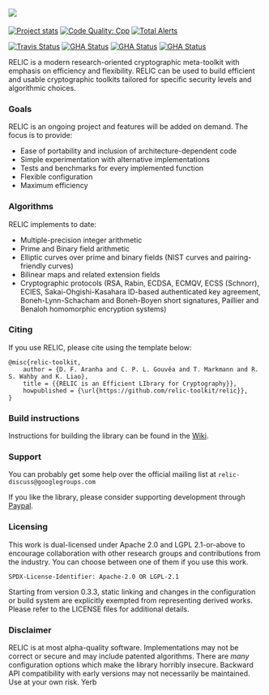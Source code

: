 ![](https://github.com/relic-toolkit/relic/blob/master/art/rlc_logo.png)
=====

[![Project stats](https://www.openhub.net/p/relic-toolkit/widgets/project_thin_badge.gif)](https://www.openhub.net/p/relic-toolkit)
[![Code Quality: Cpp](https://img.shields.io/lgtm/grade/cpp/g/relic-toolkit/relic.svg?logo=lgtm&logoWidth=18)](https://lgtm.com/projects/g/relic-toolkit/relic/context:cpp)
[![Total Alerts](https://img.shields.io/lgtm/alerts/g/relic-toolkit/relic.svg?logo=lgtm&logoWidth=18)](https://lgtm.com/projects/g/relic-toolkit/relic/alerts)

[![Travis Status](https://travis-ci.org/relic-toolkit/relic.svg?branch=main)](https://travis-ci.org/relic-toolkit/relic)
[![GHA Status](https://github.com/relic-toolkit/relic/actions/workflows/easy.yml/badge.svg)](https://github.com/relic-toolkit/relic/actions/workflows/easy.yml)
[![GHA Status](https://github.com/relic-toolkit/relic/actions/workflows/gmp.yml/badge.svg)](https://github.com/relic-toolkit/relic/actions/workflows/gmp.yml)
[![GHA Status](https://github.com/relic-toolkit/relic/actions/workflows/bls12-381.yml/badge.svg)](https://github.com/relic-toolkit/relic/actions/workflows/bls12-381.yml)


RELIC is a modern research-oriented cryptographic meta-toolkit with emphasis on efficiency and flexibility. RELIC can be used to build efficient and usable cryptographic toolkits tailored for specific security levels and algorithmic choices.

### Goals

RELIC is an ongoing project and features will be added on demand. The focus is to provide:

 * Ease of portability and inclusion of architecture-dependent code
 * Simple experimentation with alternative implementations
 * Tests and benchmarks for every implemented function
 * Flexible configuration
 * Maximum efficiency

### Algorithms

RELIC implements to date:

 * Multiple-precision integer arithmetic
 * Prime and Binary field arithmetic
 * Elliptic curves over prime and binary fields (NIST curves and pairing-friendly curves)
 * Bilinear maps and related extension fields
 * Cryptographic protocols (RSA, Rabin, ECDSA, ECMQV, ECSS (Schnorr), ECIES, Sakai-Ohgishi-Kasahara ID-based authenticated key agreement, Boneh-Lynn-Schacham and Boneh-Boyen short signatures, Paillier and Benaloh homomorphic encryption systems)

### Citing

If you use RELIC, please cite using the template below:

    @misc{relic-toolkit,
        author = {D. F. Aranha and C. P. L. Gouvêa and T. Markmann and R. S. Wahby and K. Liao},        
        title = {{RELIC is an Efficient LIbrary for Cryptography}},
        howpublished = {\url{https://github.com/relic-toolkit/relic}},
    }

### Build instructions

Instructions for building the library can be found in the [Wiki](https://github.com/relic-toolkit/relic/wiki/Building).

### Support

You can probably get some help over the official mailing list at `relic-discuss@googlegroups.com`

If you like the library, please consider supporting development through [Paypal](https://www.paypal.com/cgi-bin/webscr?cmd=_donations&business=R7D6ZE3BLMTF2&lc=BR&item_name=RELIC%20Development&currency_code=USD&bn=PP%2dDonationsBF%3abtn_donateCC_LG%2egif%3aNonHosted).

### Licensing

This work is dual-licensed under Apache 2.0 and LGPL 2.1-or-above to encourage collaboration with other research groups and contributions from the industry. You can choose between one of them if you use this work.

`SPDX-License-Identifier: Apache-2.0 OR LGPL-2.1`

Starting from version 0.3.3, static linking and changes in the configuration or build system are explicitly exempted from representing derived works. Please refer to the LICENSE files for additional details.

### Disclaimer

RELIC is at most alpha-quality software. Implementations may not be correct or secure and may include patented algorithms. There are *many* configuration options which make the library horribly insecure. Backward API compatibility with early versions may not necessarily be maintained. Use at your own risk. Yerb
